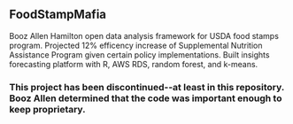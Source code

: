 ## FoodStampMafia
Booz Allen Hamilton open data analysis framework for USDA food stamps program. Projected 12% efficency increase of Supplemental Nutrition Assistance Program given certain policy implementations. Built insights forecasting platform with R, AWS RDS, random forest, and k-means.

### This project has been discontinued--at least in this repository. Booz Allen determined that the code was important enough to keep proprietary.
